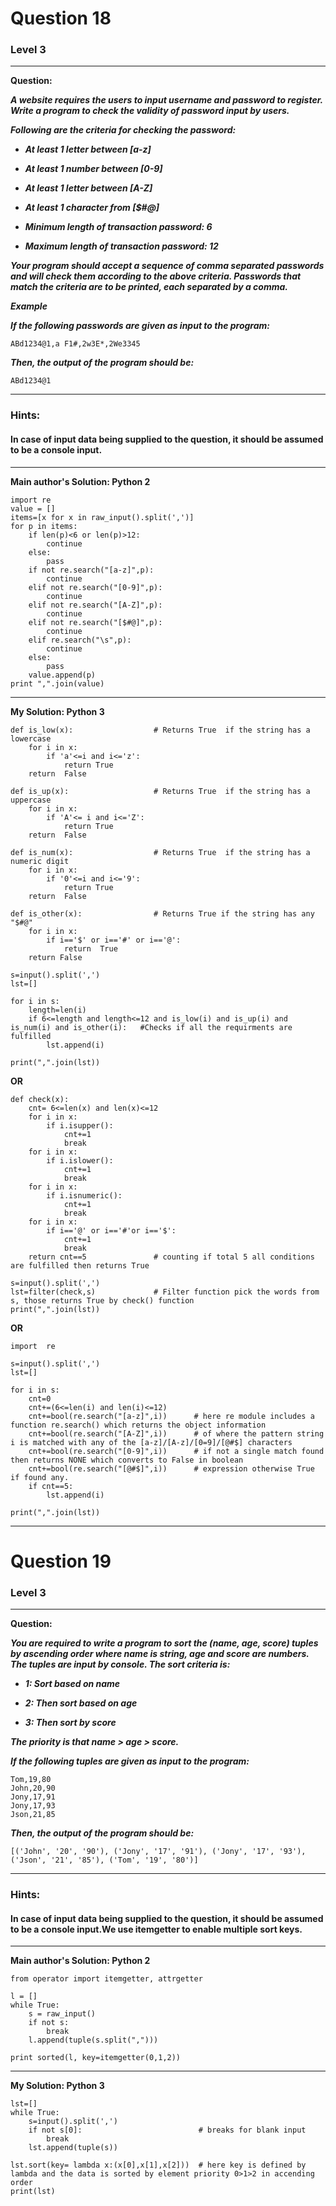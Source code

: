 # Question 18
### Level 3
--------------------

**Question:**

***A website requires the users to input username and password to register. Write a program to check the validity of password input by users.***

***Following are the criteria for checking the password:***

  - ***At least 1 letter between [a-z]***

  - ***At least 1 number between [0-9]***

  - ***At least 1 letter between [A-Z]***

  - ***At least 1 character from [$#@]***

  - ***Minimum length of transaction password: 6***

  - ***Maximum length of transaction password: 12***

***Your program should accept a sequence of comma separated passwords and will check them according to the above criteria. Passwords that match the criteria are to be printed, each separated by a comma.***

***Example***

***If the following passwords are given as input to the program:***

```ABd1234@1,a F1#,2w3E*,2We3345```

***Then, the output of the program should be:***

```ABd1234@1```

----------------------
### Hints:
#### In case of input data being supplied to the question, it should be assumed to be a console input.

-------------------
**Main author's Solution: Python 2**
```
import re
value = []
items=[x for x in raw_input().split(',')]
for p in items:
    if len(p)<6 or len(p)>12:
        continue
    else:
        pass
    if not re.search("[a-z]",p):
        continue
    elif not re.search("[0-9]",p):
        continue
    elif not re.search("[A-Z]",p):
        continue
    elif not re.search("[$#@]",p):
        continue
    elif re.search("\s",p):
        continue
    else:
        pass
    value.append(p)
print ",".join(value)
```
----------------
**My Solution: Python 3**
```
def is_low(x):                  # Returns True  if the string has a lowercase
    for i in x:
        if 'a'<=i and i<='z':
            return True
    return  False

def is_up(x):                   # Returns True  if the string has a uppercase
    for i in x:
        if 'A'<= i and i<='Z':
            return True
    return  False

def is_num(x):                  # Returns True  if the string has a numeric digit
    for i in x:
        if '0'<=i and i<='9':
            return True
    return  False

def is_other(x):                # Returns True if the string has any "$#@"
    for i in x:
        if i=='$' or i=='#' or i=='@':
            return  True
    return False

s=input().split(',')            
lst=[]

for i in s:
    length=len(i)
    if 6<=length and length<=12 and is_low(i) and is_up(i) and is_num(i) and is_other(i):   #Checks if all the requirments are fulfilled
        lst.append(i)

print(",".join(lst))
```
**OR**
```
def check(x):
    cnt= 6<=len(x) and len(x)<=12
    for i in x:
        if i.isupper():
            cnt+=1
            break
    for i in x:
        if i.islower():
            cnt+=1
            break
    for i in x:
        if i.isnumeric():
            cnt+=1
            break
    for i in x:
        if i=='@' or i=='#'or i=='$':
            cnt+=1
            break
    return cnt==5               # counting if total 5 all conditions are fulfilled then returns True

s=input().split(',')
lst=filter(check,s)             # Filter function pick the words from s, those returns True by check() function
print(",".join(lst))
```
**OR**
```
import  re

s=input().split(',')
lst=[]

for i in s:
    cnt=0
    cnt+=(6<=len(i) and len(i)<=12)
    cnt+=bool(re.search("[a-z]",i))      # here re module includes a function re.search() which returns the object information
    cnt+=bool(re.search("[A-Z]",i))      # of where the pattern string i is matched with any of the [a-z]/[A-z]/[0=9]/[@#$] characters
    cnt+=bool(re.search("[0-9]",i))      # if not a single match found then returns NONE which converts to False in boolean
    cnt+=bool(re.search("[@#$]",i))      # expression otherwise True if found any.
    if cnt==5:
        lst.append(i)

print(",".join(lst))
```
--------------------------
# Question 19
### Level 3
--------------------

**Question:**

***You are required to write a program to sort the (name, age, score) tuples by ascending order where name is string, age and score are numbers. The tuples are input by console. The sort criteria is:***

- ***1: Sort based on name***

- ***2: Then sort based on age***

- ***3: Then sort by score***

***The priority is that name > age > score.***

***If the following tuples are given as input to the program:***
```
Tom,19,80
John,20,90
Jony,17,91
Jony,17,93
Json,21,85
```
***Then, the output of the program should be:***

```[('John', '20', '90'), ('Jony', '17', '91'), ('Jony', '17', '93'), ('Json', '21', '85'), ('Tom', '19', '80')]```

----------------------
### Hints:
#### In case of input data being supplied to the question, it should be assumed to be a console input.We use itemgetter to enable multiple sort keys.

-------------------
**Main author's Solution: Python 2**
```
from operator import itemgetter, attrgetter

l = []
while True:
    s = raw_input()
    if not s:
        break
    l.append(tuple(s.split(",")))

print sorted(l, key=itemgetter(0,1,2))
```
--------------------------
**My Solution: Python 3**
```
lst=[]
while True:
    s=input().split(',')
    if not s[0]:                          # breaks for blank input
        break
    lst.append(tuple(s))

lst.sort(key= lambda x:(x[0],x[1],x[2]))  # here key is defined by lambda and the data is sorted by element priority 0>1>2 in accending order
print(lst)
```
